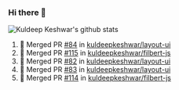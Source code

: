 ### Hi there 👋

<!--
**kuldeepkeshwar/kuldeepkeshwar** is a ✨ _special_ ✨ repository because its `README.md` (this file) appears on your GitHub profile.

Here are some ideas to get you started:

- 🔭 I’m currently working on ...
- 🌱 I’m currently learning ...
- 👯 I’m looking to collaborate on ...
- 🤔 I’m looking for help with ...
- 💬 Ask me about ...
- 📫 How to reach me: ...
- 😄 Pronouns: ...
- ⚡ Fun fact: ...
-->
![Kuldeep Keshwar's github stats](https://github-readme-stats.vercel.app/api?username=kuldeepkeshwar&show_icons=true)

<!--START_SECTION:activity-->
1. 🎉 Merged PR [#84](https://github.com/kuldeepkeshwar/layout-ui/pull/84) in [kuldeepkeshwar/layout-ui](https://github.com/kuldeepkeshwar/layout-ui)
2. 🎉 Merged PR [#115](https://github.com/kuldeepkeshwar/filbert-js/pull/115) in [kuldeepkeshwar/filbert-js](https://github.com/kuldeepkeshwar/filbert-js)
3. 🎉 Merged PR [#82](https://github.com/kuldeepkeshwar/layout-ui/pull/82) in [kuldeepkeshwar/layout-ui](https://github.com/kuldeepkeshwar/layout-ui)
4. 🎉 Merged PR [#83](https://github.com/kuldeepkeshwar/layout-ui/pull/83) in [kuldeepkeshwar/layout-ui](https://github.com/kuldeepkeshwar/layout-ui)
5. 🎉 Merged PR [#114](https://github.com/kuldeepkeshwar/filbert-js/pull/114) in [kuldeepkeshwar/filbert-js](https://github.com/kuldeepkeshwar/filbert-js)
<!--END_SECTION:activity-->
